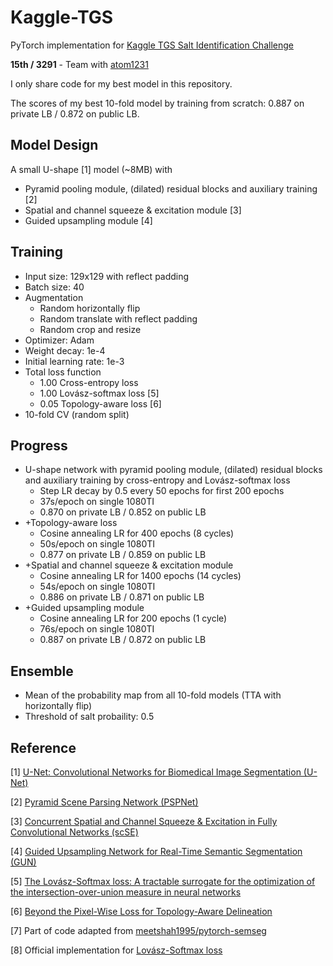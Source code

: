 # Kaggle-TGS
PyTorch implementation for [Kaggle TGS Salt Identification Challenge](https://www.kaggle.com/c/tgs-salt-identification-challenge)

**15th / 3291** - Team with [atom1231](https://www.kaggle.com/atom1231)

I only share code for my best model in this repository.

The scores of my best 10-fold model by training from scratch: 0.887 on private LB / 0.872 on public LB.


## Model Design

A small U-shape [1] model (~8MB) with
* Pyramid pooling module, (dilated) residual blocks and auxiliary training [2]
* Spatial and channel squeeze & excitation module [3]
* Guided upsampling module [4]


## Training
* Input size: 129x129 with reflect padding
* Batch size: 40
* Augmentation
	- Random horizontally flip
	- Random translate with reflect padding
	- Random crop and resize
* Optimizer: Adam
* Weight decay: 1e-4
* Initial learning rate: 1e-3
* Total loss function
	- 1.00 Cross-entropy loss
	- 1.00 Lovász-softmax loss [5]
	- 0.05 Topology-aware loss [6]
* 10-fold CV (random split)

## Progress
* U-shape network with pyramid pooling module, (dilated) residual blocks and auxiliary training by cross-entropy and Lovász-softmax loss
	- Step LR decay by 0.5 every 50 epochs for first 200 epochs
	- 37s/epoch on single 1080TI
	- 0.870 on private LB / 0.852 on public LB
* +Topology-aware loss
	- Cosine annealing LR for 400 epochs (8 cycles)
	- 50s/epoch on single 1080TI
	- 0.877 on private LB / 0.859 on public LB
* +Spatial and channel squeeze & excitation module
	- Cosine annealing LR for 1400 epochs (14 cycles)
	- 54s/epoch on single 1080TI
	- 0.886 on private LB / 0.871 on public LB
* +Guided upsampling module
	- Cosine annealing LR for 200 epochs (1 cycle)
	- 76s/epoch on single 1080TI
	- 0.887 on private LB / 0.872 on public LB


## Ensemble
* Mean of the probability map from all 10-fold models (TTA with horizontally flip)
* Threshold of salt probaility: 0.5


## Reference
[1] [U-Net: Convolutional Networks for Biomedical Image Segmentation (U-Net)](https://arxiv.org/abs/1505.04597)

[2] [Pyramid Scene Parsing Network (PSPNet)](https://arxiv.org/abs/1612.01105)

[3] [Concurrent Spatial and Channel Squeeze & Excitation in Fully Convolutional Networks (scSE)](https://arxiv.org/abs/1803.02579)

[4] [Guided Upsampling Network for Real-Time Semantic Segmentation (GUN)](https://arxiv.org/abs/1807.07466)

[5] [The Lovász-Softmax loss: A tractable surrogate for the optimization of the intersection-over-union measure in neural networks](https://arxiv.org/abs/1705.08790)

[6] [Beyond the Pixel-Wise Loss for Topology-Aware Delineation](https://arxiv.org/abs/1712.02190)

[7] Part of code adapted from [meetshah1995/pytorch-semseg](https://github.com/meetshah1995/pytorch-semseg)

[8] Official implementation for [Lovász-Softmax loss](https://github.com/bermanmaxim/LovaszSoftmax)
